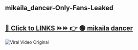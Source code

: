 
 ## mikaila_dancer-Only-Fans-Leaked

# <h2><a href="https://clipsfans.com/mikaila_dancer&ref=git">🔗 Click to LINKS ⏩⏩ 👉 🟢 mikaila dancer </a></h2>

<a href="https://clipsfans.com/mikaila_dancer&ref=git" rel="nofollow" data-target="animated-image.originalLink"><img src="https://i.ibb.co.com/xMMVF88/686577567.gif" alt="Viral Video Original" style="max-width: 100%; display: inline-block;" data-target="animated-image.originalImage"></a>

